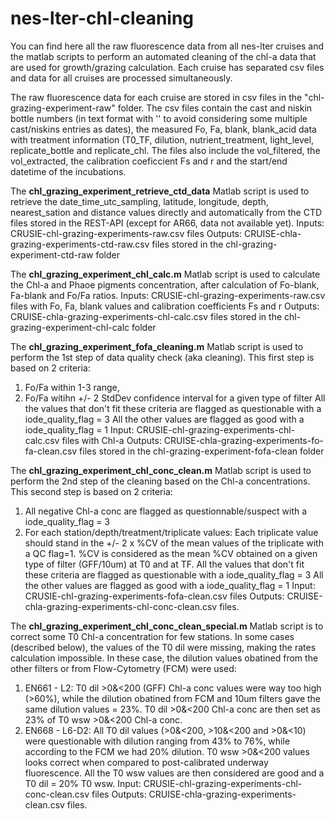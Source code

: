 # nes-lter-chl-cleaning
You can find here all the raw fluorescence data from all nes-lter cruises and the matlab scripts to perform an automated cleaning of the chl-a data that are used for growth/grazing calculation. Each cruise has separated csv files and data for all cruises are processed simultaneously.

The raw fluorescence data for each cruise are stored in csv files in the "chl-grazing-experiment-raw" folder. The csv files contain the cast and niskin bottle numbers (in text format with '' to avoid considering some multiple cast/niskins entries as dates), the measured Fo, Fa, blank, blank_acid data with treatment information (T0_TF, dilution, nutrient_treatment, light_level, replicate_bottle and replicate_chl. The files also include the vol_filtered, the vol_extracted, the calibration coeficcient Fs and r and the start/end datetime of the incubations. 

The **chl_grazing_experiment_retrieve_ctd_data** Matlab script is used to retrieve the date_time_utc_sampling, latitude, longitude, depth, nearest_sation and distance values directly and automatically from the CTD files stored in the REST-API (except for AR66, data not available yet).
Inputs: CRUSIE-chl-grazing-experiments-raw.csv files
Outputs: CRUISE-chla-grazing-experiments-ctd-raw.csv files stored in the chl-grazing-experiment-ctd-raw folder

The **chl_grazing_experiment_chl_calc.m** Matlab script is used to calculate the Chl-a and Phaoe pigments concentration, after calculation of Fo-blank, Fa-blank and Fo/Fa ratios.
Inputs: CRUSIE-chl-grazing-experiments-raw.csv files with Fo, Fa, blank values and calibration coefficients Fs and r
Outputs: CRUISE-chla-grazing-experiments-chl-calc.csv files stored in the chl-grazing-experiment-chl-calc folder

The **chl_grazing_experiment_fofa_cleaning.m** Matlab script is used to perform the 1st step of data quality check (aka cleaning). This first step is based on 2 criteria:
1) Fo/Fa within 1-3 range,
2) Fo/Fa witihn +/- 2 StdDev confidence interval for a given type of filter
All the values that don't fit these criteria are flagged as questionable with a iode_quality_flag = 3
All the other values are flagged as good with a iode_quality_flag = 1
Input: CRUSIE-chl-grazing-experiments-chl-calc.csv files with Chl-a
Outputs: CRUISE-chla-grazing-experiments-fo-fa-clean.csv files stored in the chl-grazing-experiment-fofa-clean folder

The **chl_grazing_experiment_chl_conc_clean.m** Matlab script is used to perform the 2nd step of the cleaning based on the Chl-a concentrations. This second step is based on 2 criteria:
1) All negative Chl-a conc are flagged as questionnable/suspect with a iode_quality_flag = 3
2) For each station/depth/treatment/triplicate values:
Each triplicate value should stand in the +/- 2 x %CV of the mean values of the triplicate with a QC flag=1. %CV is considered as the mean %CV obtained on a given type of filter (GFF/10um) at T0 and at TF.
All the values that don't fit these criteria are flagged as questionable with a iode_quality_flag = 3
All the other values are flagged as good with a iode_quality_flag = 1
Input: CRUSIE-chl-grazing-experiments-fofa-clean.csv files 
Outputs: CRUISE-chla-grazing-experiments-chl-conc-clean.csv files.

The **chl_grazing_experiment_chl_conc_clean_special.m** Matlab script is to correct some T0 Chl-a concentration for few stations. In some cases (described below), the values of the T0 dil were missing, making the rates calculation impossible. In these case, the dilution values obatined from the other filters or from Flow-Cytometry (FCM) were used:
1) EN661 - L2: T0 dil >0&<200 (GFF) Chl-a conc values were way too high (>60%), while the dilution obatined from FCM and 10um filters gave the same dilution values = 23%. T0 dil >0&<200 Chl-a conc are then set as 23% of T0 wsw >0&<200 Chl-a conc.
2) EN668 - L6-D2: All T0 dil values (>0&<200, >10&<200 and >0&<10) were questionable with dilution ranging from 43% to 76%, while according to the FCM we had 20% dilution. T0 wsw >0&<200 values looks correct when compared to post-calibrated underway fluorescence. All the T0 wsw values are then considered are good and a T0 dil = 20% T0 wsw.
Input: CRUSIE-chl-grazing-experiments-chl-conc-clean.csv files 
Outputs: CRUISE-chla-grazing-experiments-clean.csv files.
